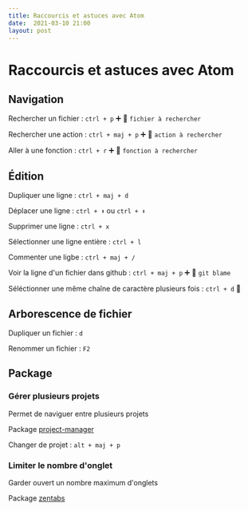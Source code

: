 ```yaml
---
title: Raccourcis et astuces avec Atom
date:  2021-03-10 21:00
layout: post
---
```


# Raccourcis et astuces avec Atom

## Navigation

Rechercher un fichier :  `ctrl + p` ➕ 🔎 `fichier à rechercher`

Rechercher une action : `ctrl + maj + p` ➕ 🔎 `action à rechercher` 

Aller à une fonction : `ctrl + r` ➕ 🔎 `fonction à rechercher`

## Édition

Dupliquer une ligne : `ctrl + maj + d`

Déplacer une ligne : `ctrl + ⬆` ou `ctrl + ⬇`

Supprimer une ligne : `ctrl + x`

Sélectionner une ligne entière : `ctrl + l`

Commenter une ligbe : `ctrl + maj + /`

Voir la ligne d'un fichier dans github : `ctrl + maj + p` ➕ 🔎 `git blame`

Séléctionner une même chaîne de caractère plusieurs fois : `ctrl + d` 🔄

## Arborescence de fichier

Dupliquer un fichier : `d`

Renommer un fichier : `F2`

## Package

### Gérer plusieurs projets

Permet de naviguer entre plusieurs projets

Package [project-manager](https://atom.io/packages/project-manager)

Changer de projet : `alt + maj + p`

### Limiter le nombre d'onglet

Garder ouvert un nombre maximum d'onglets

Package [zentabs](https://atom.io/packages/zentabs)
